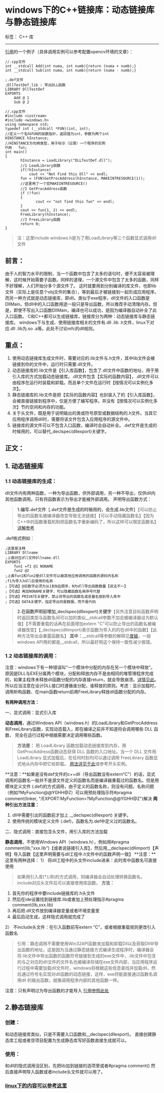 ﻿# windows下的C++链接库：动态链接库与静态链接库

标签： C++ 库

---
[引用](https://blog.csdn.net/sinat_22991367/article/details/79436028)的一个例子（具体调用实例可以参考配置opencv环境的文章）：
```
//.cpp文件
int __stdcall Add(int numa, int numb){return (numa + numb);}
int __stdcall Sub(int numa, int numb){return (numa - numb);}
```
```
;.def文件
;DllTestDef.lib : 导出DLL函数
LIBRARY DllTestDef
EXPORTS 
    Add @ 1
    Sub @ 2
```
```
//.cpp文件
#include <iostream>
#include <windows.h>
using namespace std;
typedef int (__stdcall *FUN)(int, int);
//定义一个名叫FUN的函数指针，返回值为int，参数为两个int
HINSTANCE hInstance;
//HINSTANCE为句柄类型，用于标示（记录）一个程序的实例
FUN   fun;
int main()
{
       hInstance = LoadLibrary("DLLTestDef.dll");
       //1 LoadLibrary函数
       if(!hInstance)
           cout << "Not Find this Dll" << endl;
       fun = (FUN)GetProcAddress(hInstance, MAKEINTRESOURCE(1));
       //这里用了一个宏MAKEINTRESOURCE()
       //2 GetProcAddress函数
       if (!fun)
       {
              cout << "not find this fun" << endl;
       }
       cout << fun(1, 2) << endl;
       FreeLibrary(hInstance);
       //3 FreeLibrary函数
       return 0;
}
```

> 注：这里include windows.h是为了用LoadLibrary等三个函数显式调用dll文件

## 前言：
由于人的智力水平的限制，当一个函数中包含了太多的语句时，便不太容易被理解，这时候开始需要子函数。同样的道理，一个源文件中包含了太多的函数，同样不好理解，人们开始分多个源文件了。
这时就要用到分别编译的库文件，也即lib文件（实际上是任意个obj文件的集合），等到最后才被链接到一起形成应用程序。
而另一种方式就是动态链接库，即dll。类似于exe程序，dll文件的入口函数是DllMain，但dll中的入口函数用途一般只是导出函数，所以推荐手动清理内存。但是，即使不写出入口函数DllMain，编译也可以成功，是因为编译器自动补全了此入口函数。
C和C++都可以生成链接库，链接库分为两种：动态链接库与静态链接库。
windows下与生成、使用链接库相关的文件有.dll .lib .h文件，linux下对应.dll .lib为.so .a等。此处不讨论mfc的dll规则。

## 重点：
1. 使用动态链接库生成文件时，需要对应的.lib文件与.h文件，其中lib文件会被链接到你的文件中，运行时只需要.dll文件。
2. 动态链接库的.lib文件是【引入库函数】，包含了.dll文件中函数的地址，用于用引入库的方式加载动态链接库。.dll文件包含【实际的函数内容】，.dll文件可以由程序在运行时装载和卸载。而且单个文件在运行时【按情况可以实例化多次】。
3. 静态链接库的.lib文件是把【实际的函数内容】也封装入了的【引入库函数】，会被直接链接到程序中，仅是方便了编写程序。并没有【按情况可以实例化多次】节约空间和内存的功能。
4. 关于头文件，既是用于说明输出的类或符号原型或数据结构的.h文件。当其它应用程序调用dll时，需要将该文件包含入应用程序的源文件中。
5. 链接库的源文件可以不包含入口函数，编译时会自动补全。.def文件是生成的时候用的，可以替代_declspec(dllexport)关键字。

## 正文：

## 1. 动态链接库
### 1.1 动态链接库的生成：
dll文件内有两种函数，一种为导出函数，供外部调用，另一种不导出，仅供dll内其他函数调用。只有将函数表示为导出才能被外部调用。
声明导出函数方式：

> **1.编写.def文件**【**.def文件是生成的时候用的，会生成.lib文件**】【可以防止导出的函数名被编译器改变导致无法链接】【可以手动隐藏函数名】【因为C++中的函数重载机制把函数名字重新编码了，所以这样可以限定函数名】[详解参考](http://www.cppblog.com/FateNo13/archive/2009/08/24/94224.html)


.def格式例如：
```
;这里是注释
LIBRARY Dllname
;上面对应dll文件Dllname.dll
EXPORTS
    fun1 =f1 @1 NONAME
    fun2 @2
;上面fun1和fun2是dll文件可以被其他应用调用的函数的源码内名称
;f1为导入hdll后使用的名称
;【可选】@后数字必须为从1到N且顺序，N为dll导出函数数量【说法不一】
;【可选】再加NONAME关键字，可以隐藏函数名用序号代替
;【可选】PRIVATE关键字，禁止将导出的函数名或变量名放到导入库中
;【可选】DATA关键字，指定导出的是数据，而不是代码
```
> **2.在函数声明前增加_declspec(dllexport)关键字**【另外注意目标函数声明时返回类型与函数名间可以加的类似__stdcall参数不加会被编译器设为默认值】【不需要重载的话再在前面增加extern "C"可以防止导出的函数名被编译器改变】【_declspec(dllimport)表示函数为导入的的在dll中的函数】【此种方法导出会暴露函数名】
**其中：**__stdcall等参数的解释见[度娘](https://baike.baidu.com/item/__stdcall/9466040?fr=aladdin)，一般windows API用的都是__stdcall，所以最好用这个保持一致性减少报错。


### 1.2 动态链接库的调用：

注意：windows下有一种错误叫“一个模块中分配的内存在另一个模块中释放”。原因是DLL与EXE分属两个模块，分配和释放内存不是由相同的堆管理程序完成的，如果主程序未释放dll函数分配的内存直接return，就会导致崩溃。[详情见此](https://blog.csdn.net/kendyhj9999/article/details/9746371)。所以应当注意在设计DLL接口时遵循谁分配，谁释放的原则。考虑：显示加载时，调用析构函数、在main函数return前用FreeLibrary释放dll函数分配的内存。

**有两种调用方法：**

 一、显式调用：显式引入库

**动态调用**，通过Windows API（windows.h）的LoadLibrary和GetProcAddress和FreeLibrary函数，实现动态载入，即在编译之前并不知道将会调用哪些 DLL 函数， 完全在运行过程中根据需要决定调用哪些函数。
 > **方法是：**
用 LoadLibrary 函数加载动态链接库到内存，用 GetProcAddress函数动态获得 DLL 函数的入口地址。当一个 DLL 文件用 LoadLibrary 显式加载后，在任何时刻均可以通过调用 FreeLibrary 函数显式地从内存中把它给卸载。
[用法详见于此](https://www.cnblogs.com/westsoft/p/5936092.html)或参考开头实例。
 > 
**注意：**如果是没有def文件的c++dll（导出函数没有extern“C”）的话，显式调用的函数名一般并不是源文件定义的函数名而是编译器重载过的函数名。但是用模块定义文件 (.def)的方式调用，由于定义的函数名称，则没有问题。名称问题（例如?MyFunction@@YGHH@Z）可以用预处理指示符#pragma comment(linker, "/EXPORT:MyFunction=?MyFunction@@YGHH@Z")解决
**两种引出方法注意：**
1. dll中需要引出的函数前才加上 __declspec(dllexport) 关键字。
2. 使用传统的模块定义文件 (.def)，函数名为.def中定义过的函数名。


 
二、隐式调用：直接包含头文件，用引入库的方法加载

**静态调用**，不使用Windows API（windows.h），例如用#pragma comment(lib,"xxx.lib")【或者说链接引入库】，然后用__declspec(dllimport)【声明】导入函数【这里声明需要与dll工程中.h文件中的函数声明一致】
**注意：**这里有两种选择：
1） 将dll工程中的头文件include进来：此时库中函数名可直接使用

 > 如果用引入库(*.LIB)的方式调用，则编译器会自动处理转换函数名，include对应头文件后可以直接使用库函数。
**方法：**
1. 首先你的程序中要include链接库的.h头文件
2. 然后在ide设置找到链接库.lib或者加上预处理指示#pragma comment(lib,xxx.lib)
3. 再后把.dll文件放到编译器变量或者环境变量里
4. 最后启动生成，这样隐式调用就完成了

2） 不include头文件：在引入函数前写extern “C”，或者根据重载规则更改引入函数名

> 引用：静态调用不需要使用Win32API函数来加载和卸载Dll以及获取Dll中导出函数的地址，这是因为当通过静态链接方式编译生成程序时，编译器会将.lib文件中导出函数的函数符号链接到生成的exe文件中，.lib文件中包含的与之对应的dll文件的文件名也被编译存储在exe文件内部，当应用程序运行过程中需要加载dll文件时，windows将根据这些信息查找并加载dll，然后通过符号名实现对dll函数的动态链接，这样，exe将能直接通过函数名调用dll 的输出函数，就像调用程序内部的其他函数一样。

注意：只有声明过为导出函数的才能导入
[引用参照此处](https://blog.csdn.net/w_y2010/article/details/80428067)

## 2.静态链接库
### 创建：
和动态链接库类似，只是不需要入口函数和__declspec(dllexport)。
直接创建静态库工程或者空项目配置为生成静态库写好函数直接生成就可以。
### 使用：
和dll的隐式调用没区别，先把lib加到链接的选项里或者#pragma comment() 然后直接声明导入函数或者include头文件就可以用了。

### [linux下的内容可以参考这里](https://www.cnblogs.com/nufangrensheng/p/3578784.html)